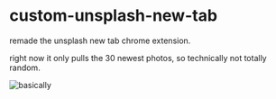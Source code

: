 # custom-unsplash-new-tab

remade the unsplash new tab chrome extension.

right now it only pulls the 30 newest photos, so technically not totally random.

![basically](http://weknowmemes.com/wp-content/uploads/2013/11/i-made-this-comic.jpg)
